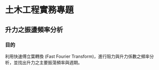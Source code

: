 # 土木工程實務專題

## 升力之振盪頻率分析

### 目的
利用快速傅立葉轉換 (Fast Fourier Transform)，進行阻力與升力係數之頻率分析，並找出升力之主要振蕩頻率與週期。


